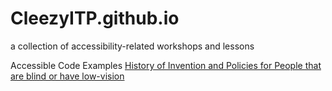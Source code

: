 # CleezyITP.github.io

a collection of accessibility-related workshops and lessons


<a>Accessible Code Examples</a>
<a href="https://cleezyitp.github.io/History_of_Blindness_Timeline">History of Invention and Policies for People that are blind or have low-vision</a>
<a></a>
<a></a>
<a></a>
<a></a>
<a></a>
